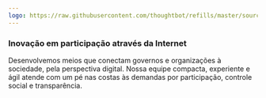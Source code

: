 ```yaml
---
logo: https://raw.githubusercontent.com/thoughtbot/refills/master/source/images/placeholder_logo_1.png
---
```


### Inovação em participação através da Internet

Desenvolvemos meios que conectam governos e organizações à sociedade, pela perspectiva digital. Nossa equipe compacta, experiente e ágil atende com um pé nas costas às demandas por participação, controle social e transparência.